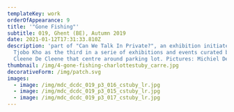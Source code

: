 ```yaml
---
templateKey: work
orderOfAppearance: 9
title: '"Gone Fishing"'
subtitle: 019, Ghent (BE), Autumn 2019
date: 2021-01-12T17:31:33.810Z
description: 'part of "Can We Talk In Private?", an exhibition initiated by
  Tjobo Kho as the third in a serie of exhibitions and events curated by De
  Cleene De Cleene that centre around parking lot. Pictures: Michiel De Cleene'
thumbnail: /img/4-gone-fishing-charlottestuby_carre.jpg
decorativeForm: /img/patch.svg
images:
  - image: /img/mdc_dcdc_019_p3_016_cstuby_lr.jpg
  - image: /img/mdc_dcdc_019_p3_015_cstuby_lr.jpg
  - image: /img/mdc_dcdc_019_p3_017_cstuby_lr.jpg
---
```

